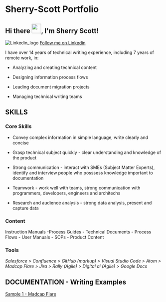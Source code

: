# Sherry-Scott Portfolio
## Hi there <img src="https://raw.githubusercontent.com/MartinHeinz/MartinHeinz/master/wave.gif" width="30px">, I'm Sherry Scott!

![Linkedin_logo](https://user-images.githubusercontent.com/100245793/169851846-1b7afa95-7265-4e13-be39-8269d170dfbd.jpg) [Follow me on Linkedin](https://www.linkedin.com/in/sherry-scott-7b0113/)


I have over 14 years of technical writing experience, including 7 years of remote work, in:

- Analyzing and creating technical content 

- Designing information process flows

- Leading document migration projects

- Managing technical writing teams

## SKILLS

### Core Skills
- Convey complex information in simple language, write clearly and concise

- Grasp technical subject quickly - clear understanding and knowledge of the product

- Strong communication - interact with SMEs (Subject Matter Experts), identify and interview people who posssess knowledge important to documentation

- Teamwork - work well with teams, strong communication with programmers, developers, engineers and architechs

- Research and audience analysis - strong data analysis, present and capture data

### Content
Instruction Manuals -Process Guides - Technical Documents - Process Flows  - User Manuals - SOPs - Product Content

### Tools
_Salesforce >_ _Confluence >_ _GitHub (markup) >_ _Visual Studio Code >_ _Atom >_ _Madcap Flare >_ _Jira >_ _Rally (Agile) >_ _Digital ai (Agile) >_ _Google Docs_

## DOCUMENTATION - Writing Examples

[Sample 1 - Madcap Flare](https://github.com/shescott66/shescott66/blob/main/Documents/Signalstartnode_Madcapflare.md)
